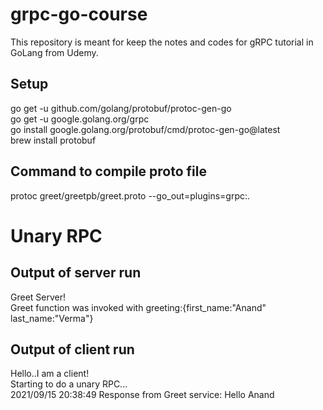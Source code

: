 # grpc-go-course
This repository is meant for keep the notes and codes for gRPC tutorial in GoLang from Udemy.

## Setup
go get -u github.com/golang/protobuf/protoc-gen-go  
go get -u google.golang.org/grpc  
go install google.golang.org/protobuf/cmd/protoc-gen-go@latest  
brew install protobuf  

## Command to compile proto file
protoc greet/greetpb/greet.proto --go_out=plugins=grpc:.  

# Unary RPC
## Output of server run
Greet Server!  
Greet function was invoked with greeting:{first_name:"Anand" last_name:"Verma"}  

## Output of client run
Hello..I am a client!  
Starting to do a unary RPC...  
2021/09/15 20:38:49 Response from Greet service: Hello Anand  

